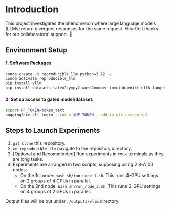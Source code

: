 # Introduction

This project investigates the phenomenon where large language models (LLMs) return divergent responses for the same request. Heartfelt thanks for our collaborators' support. :saluting_face: 

## Environment Setup

#### 1. Software Packages
```bash
conda create -n reproducible_llm python=3.12 -y
conda activate reproducible_llm
pip install vllm
pip install datasets latex2sympy2 word2number immutabledict nltk langdetect
```

#### 2. Set up access to gated model/dataset:
```bash
export HF_TOKEN=token_text
huggingface-cli login --token $HF_TOKEN --add-to-git-credential
```

## Steps to Launch Experiments

1. `git clone` this repository.
2. `cd reproducible_llm` navigate to the repository directory.
3. [Optional and Recommended] Run experiments in `tmux` terminals as they are long tasks.
4. Experiments are arranged in two scripts, supposing using 2 8-A100 nodes:
    - On the 1st node: `bash sh/run_node_1.sh`. This runs 4-GPU settings on 2 groups of 4 GPUs in parallel.
    - On the 2nd node: `bash sh/run_node_2.sh`. This runs 2-GPU settings on 4 groups of 2 GPUs in parallel.

Output files will be put under `./outputs/vllm` directory.